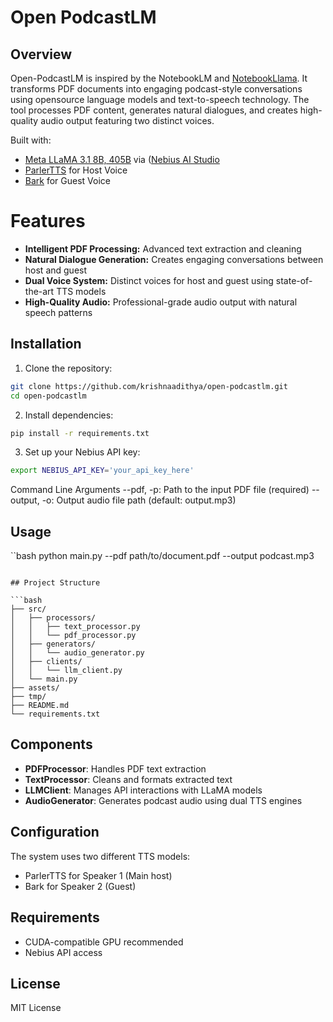 # Open PodcastLM

## Overview

Open-PodcastLM is inspired by the NotebookLM and [NotebookLlama](https://github.com/meta-llama/llama-recipes/tree/main/recipes/quickstart/NotebookLlama). It transforms PDF documents into engaging podcast-style conversations using opensource language models and text-to-speech technology. The tool processes PDF content, generates natural dialogues, and creates high-quality audio output featuring two distinct voices.

Built with:
- [Meta LLaMA 3.1 8B, 405B](https://studio.nebius.ai/playground?models=meta-llama%2FMeta-Llama-3.1-405B-Instruct) via ([Nebius AI Studio](https://studio.nebius.ai/)
- [ParlerTTS](https://huggingface.co/parler-tts/parler-tts-mini-v1) for Host Voice
- [Bark](https://huggingface.co/suno/bark) for Guest Voice

# Features

- **Intelligent PDF Processing:** Advanced text extraction and cleaning
- **Natural Dialogue Generation:** Creates engaging conversations between host and guest
- **Dual Voice System:** Distinct voices for host and guest using state-of-the-art TTS models
- **High-Quality Audio:** Professional-grade audio output with natural speech patterns

## Installation

1. Clone the repository:
```bash
git clone https://github.com/krishnaadithya/open-podcastlm.git
cd open-podcastlm
```

2. Install dependencies:
```bash
pip install -r requirements.txt
```

3. Set up your Nebius API key:
```bash
export NEBIUS_API_KEY='your_api_key_here'
```

Command Line Arguments
--pdf, -p: Path to the input PDF file (required)
--output, -o: Output audio file path (default: output.mp3)

## Usage

``bash
python main.py --pdf path/to/document.pdf --output podcast.mp3
```

## Project Structure

```bash
├── src/
│   ├── processors/
│   │   ├── text_processor.py
│   │   └── pdf_processor.py
│   ├── generators/
│   │   └── audio_generator.py
│   ├── clients/
│   │   └── llm_client.py
│   └── main.py
├── assets/
├── tmp/
├── README.md
└── requirements.txt
```

## Components

- **PDFProcessor**: Handles PDF text extraction
- **TextProcessor**: Cleans and formats extracted text
- **LLMClient**: Manages API interactions with LLaMA models
- **AudioGenerator**: Generates podcast audio using dual TTS engines

## Configuration

The system uses two different TTS models:
- ParlerTTS for Speaker 1 (Main host)
- Bark for Speaker 2 (Guest)

## Requirements
- CUDA-compatible GPU recommended
- Nebius API access

## License
MIT License

